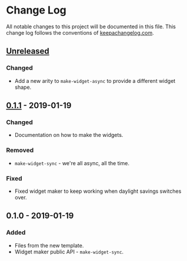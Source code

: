 # Change Log
All notable changes to this project will be documented in this file. This change log follows the conventions of [keepachangelog.com](http://keepachangelog.com/).

## [Unreleased]
### Changed
- Add a new arity to `make-widget-async` to provide a different widget shape.

## [0.1.1] - 2019-01-19
### Changed
- Documentation on how to make the widgets.

### Removed
- `make-widget-sync` - we're all async, all the time.

### Fixed
- Fixed widget maker to keep working when daylight savings switches over.

## 0.1.0 - 2019-01-19
### Added
- Files from the new template.
- Widget maker public API - `make-widget-sync`.

[Unreleased]: https://github.com/your-name/erdh/compare/0.1.1...HEAD
[0.1.1]: https://github.com/your-name/erdh/compare/0.1.0...0.1.1
